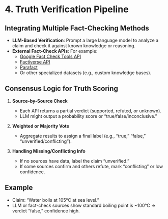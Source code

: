 # 4. Truth Verification Pipeline

## Integrating Multiple Fact-Checking Methods
- **LLM-Based Verification**: Prompt a large language model to analyze a claim and check it against known knowledge or reasoning.
- **External Fact-Check APIs**: For example:
  - [Google Fact Check Tools API](https://toolbox.google.com/factcheck)
  - [Factiverse API](https://factiverse.no)
  - [Parafact](https://parafact.ai)
  - Or other specialized datasets (e.g., custom knowledge bases).

## Consensus Logic for Truth Scoring
1. **Source-by-Source Check**  
   - Each API returns a partial verdict (supported, refuted, or unknown).
   - LLM might output a probability score or “true/false/inconclusive.”

2. **Weighted or Majority Vote**  
   - Aggregate results to assign a final label (e.g., “true,” “false,” “unverified/conflicting”).

3. **Handling Missing/Conflicting Info**
   - If no sources have data, label the claim “unverified.”
   - If some sources confirm and others refute, mark “conflicting” or low confidence.

## Example
- Claim: “Water boils at 105°C at sea level.”
- LLM or fact-check sources show standard boiling point is ~100°C => verdict “false,” confidence high.